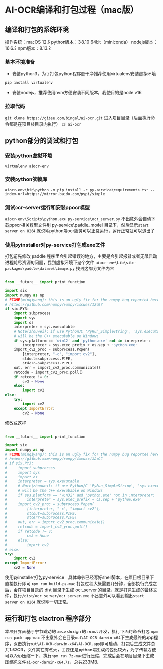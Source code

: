 # AI-OCR编译和打包过程（mac版）

## 编译和打包的系统环境
操作系统：macOS 12.6
python版本：3.8.10 64bit（miniconda）
nodejs版本：16.6.2
npm版本：8.13.2
### 基本环境准备

- 安装python3，为了打包python程序更干净推荐使用virtualenv安装虚拟环境

`pip install virtualenv`

- 安装nodejs，推荐使用nvm方便安装不同版本，我使用的是node v16
### 拉取代码
`git clone https://gitee.com/bingal/ai-ocr.git`
进入项目目录（后面执行命令都是在项目根目录内执行）
`cd ai-ocr`
## python部分的调试和打包
### 安装python虚拟环境
`virtualenv aiocr-env`
### 安装python依赖库
`aiocr-env\bin\python -m pip install -r py-service\requirements.txt --index-url=https://mirror.baidu.com/pypi/simple`
### 测试ocr-server运行和安装ppocr模型
`aiocr-env\Scripts\python.exe py-service\ocr_server.py`
不出意外会自动下载ppocr相关模型文件到 py-service\paddle_model 目录下，然后显示`start server on 8264` 就说明python端ocr服务可以正常运行，运行正常就可以退出了
### 使用pyinstaller对py-service打包成exe文件
打包前先修改 paddle 程序里会引起错误的地方，主要是会引起报错或者无限启动进程耗尽资源的问题，找到虚拟环境下这个文件
`aiocr-env\Lib\site-packages\paddle\dataset\image.py`
找到这部分文件内容
```python

from __future__ import print_function

import six
import numpy as np
# FIXME(minqiyang): this is an ugly fix for the numpy bug reported here
# https://github.com/numpy/numpy/issues/12497
if six.PY3:
    import subprocess
    import sys
    import os
    interpreter = sys.executable
    # Note(zhouwei): if use Python/C 'PyRun_SimpleString', 'sys.executable'
    # will be the C++ execubable on Windows
    if sys.platform == 'win32' and 'python.exe' not in interpreter:
        interpreter = sys.exec_prefix + os.sep + 'python.exe'
    import_cv2_proc = subprocess.Popen(
        [interpreter, "-c", "import cv2"],
        stdout=subprocess.PIPE,
        stderr=subprocess.PIPE)
    out, err = import_cv2_proc.communicate()
    retcode = import_cv2_proc.poll()
    if retcode != 0:
        cv2 = None
    else:
        import cv2
else:
    try:
        import cv2
    except ImportError:
        cv2 = None
```
修改成这样
```python

from __future__ import print_function

import six
import numpy as np
# FIXME(minqiyang): this is an ugly fix for the numpy bug reported here
# https://github.com/numpy/numpy/issues/12497
# if six.PY3:
#     import subprocess
#     import sys
#     import os
#     interpreter = sys.executable
#     # Note(zhouwei): if use Python/C 'PyRun_SimpleString', 'sys.executable'
#     # will be the C++ execubable on Windows
#     if sys.platform == 'win32' and 'python.exe' not in interpreter:
#         interpreter = sys.exec_prefix + os.sep + 'python.exe'
#     import_cv2_proc = subprocess.Popen(
#         [interpreter, "-c", "import cv2"],
#         stdout=subprocess.PIPE,
#         stderr=subprocess.PIPE)
#     out, err = import_cv2_proc.communicate()
#     retcode = import_cv2_proc.poll()
#     if retcode != 0:
#         cv2 = None
#     else:
#         import cv2
# else:
try:
    import cv2
except ImportError:
    cv2 = None
```
使用pyinstaller打包py-service，具体命令已经写好shell脚本，在项目根目录下直接执行即可
`npm run build-py-mac`
打包过程大概需要几分钟，全部执行完成之后，会在项目目录的 dist 目录下生成 ocr_server 的目录，就是打包生成的最终文件，执行`/dist/ocr_server/ocr_server.exe` 不出意外可以看到输出`start server on 8264` 就说明一切正常。
## 运行和打包 elactron 程序部分
本项目界面基于字节跳动的 arco design 的 react 开发，执行下面的命令打包
`npm run pack-app-mac`
不出意外会在目录`out\AI-OCR-darwin-x64`下生成最终的app程序，双击执行`out\AI-OCR-darwin-x64\AI-OCR.app`即可启动，打包后生成文件总共1.52GB，文件实在有点大，主要还是python端生成的包比较大，为了传输方便可以7zip压缩一下，执行`npm run 7z-mac`进行压缩，完成后会在项目目录下生成压缩包文件`ai-ocr-darwin-x64.7z`，总共233MB。
